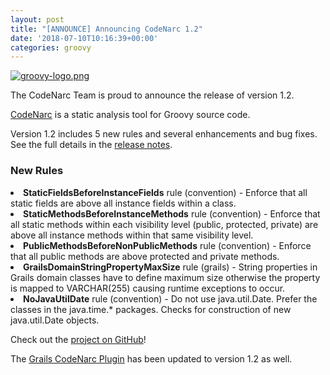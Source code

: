 ```yaml
---
layout: post
title: "[ANNOUNCE] Announcing CodeNarc 1.2"
date: '2018-07-10T10:16:39+00:00'
categories: groovy
---
```


<a href="http://groovy-lang.org/index.html"><img src="https://blogs.apache.org/groovy/mediaresource/58a149c0-e332-40dd-b450-59ffe0c96b74?t=true" alt="groovy-logo.png"></img></a>

<p>
The CodeNarc Team is proud to announce the release of version 1.2.
</p><p>
<a href="http://codenarc.org/">CodeNarc</a> is a static analysis tool for Groovy source code. 
 </p><p>
Version 1.2 includes 5 new rules and several enhancements and bug fixes. See the full details in the <a href="https://github.com/CodeNarc/CodeNarc/blob/master/CHANGELOG.md">release notes</a>. 
 </p>
<h3>New Rules</h3>
<b></b>
<li><b>StaticFieldsBeforeInstanceFields</b> rule (convention) - Enforce that all static fields are above all instance fields within a class.
<li><b>StaticMethodsBeforeInstanceMethods</b> rule (convention) - Enforce that all static methods within each visibility level (public, protected, private) are above all instance methods within that same visibility level.
<li><b>PublicMethodsBeforeNonPublicMethods</b> rule (convention) - Enforce that all public methods are above protected and private methods.
<li><b>GrailsDomainStringPropertyMaxSize</b> rule (grails) - String properties in Grails domain classes have to define maximum size otherwise the property is mapped to VARCHAR(255) causing runtime exceptions to occur.
<li><b>NoJavaUtilDate</b> rule (convention) - Do not use java.util.Date. Prefer the classes in the java.time.* packages. Checks for construction of new java.util.Date objects.
</p><p>
Check out the <a href="https://github.com/CodeNarc/CodeNarc">project on GitHub</a>!
 </p><p>
The <a href="http://grails.org/plugin/codenarc">Grails CodeNarc Plugin</a> has been updated to version 1.2 as well.
</p>
